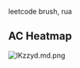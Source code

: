 leetcode brush, rua

## AC Heatmap



![lKzzyd.md.png](https://s2.ax1x.com/2019/12/30/lKzzyd.md.png)
